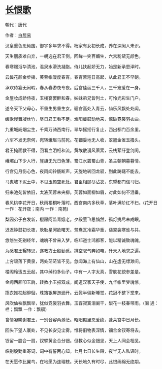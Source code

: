 # [长恨歌](http://so.gushiwen.org/view_21744.aspx)

朝代：唐代

作者：[白居易](http://so.gushiwen.org/author_665.aspx)


汉皇重色思倾国，御宇多年求不得。杨家有女初长成，养在深闺人未识。

天生丽质难自弃，一朝选在君王侧。回眸一笑百媚生，六宫粉黛无颜色。

春寒赐浴华清池，温泉水滑洗凝脂。侍儿扶起娇无力，始是新承恩泽时。

云鬓花颜金步摇，芙蓉帐暖度春宵。春宵苦短日高起，从此君王不早朝。

承欢侍宴无闲暇，春从春游夜专夜。后宫佳丽三千人，三千宠爱在一身。

金屋妆成娇侍夜，玉楼宴罢醉和春。姊妹弟兄皆列土，可怜光彩生门户。

遂令天下父母心，不重生男重生女。骊宫高处入青云，仙乐风飘处处闻。

缓歌慢舞凝丝竹，尽日君王看不足。渔阳鼙鼓动地来，惊破霓裳羽衣曲。

九重城阙烟尘生，千乘万骑西南行。翠华摇摇行复止，西出都门百余里。

六军不发无奈何，宛转蛾眉马前死。花钿委地无人收，翠翘金雀玉搔头。

君王掩面救不得，回看血泪相和流。黄埃散漫风萧索，云栈萦纡登剑阁。

峨嵋山下少人行，旌旗无光日色薄。蜀江水碧蜀山青，圣主朝朝暮暮情。

行宫见月伤心色，夜雨闻铃肠断声。天旋地转回龙驭，到此踌躇不能去。

马嵬坡下泥土中，不见玉颜空死处。君臣相顾尽沾衣，东望都门信马归。

归来池苑皆依旧，太液芙蓉未央柳。芙蓉如面柳如眉，对此如何不泪垂。

春风桃李花开日，秋雨梧桐叶落时。西宫南内多秋草，落叶满阶红不扫。(花开日 一作：花开夜；南内 一作：南苑)

梨园弟子白发新，椒房阿监青娥老。夕殿萤飞思悄然，孤灯挑尽未成眠。

迟迟钟鼓初长夜，耿耿星河欲曙天。鸳鸯瓦冷霜华重，翡翠衾寒谁与共。

悠悠生死别经年，魂魄不曾来入梦。临邛道士鸿都客，能以精诚致魂魄。

为感君王辗转思，遂教方士殷勤觅。排空驭气奔如电，升天入地求之遍。

上穷碧落下黄泉，两处茫茫皆不见。忽闻海上有仙山，山在虚无缥渺间。

楼阁玲珑五云起，其中绰约多仙子。中有一人字太真，雪肤花貌参差是。

金阙西厢叩玉扃，转教小玉报双成。闻道汉家天子使，九华帐里梦魂惊。

揽衣推枕起徘徊，珠箔银屏迤逦开。云鬓半偏新睡觉，花冠不整下堂来。

风吹仙袂飘飘举，犹似霓裳羽衣舞。玉容寂寞泪阑干，梨花一枝春带雨。(阑 通：栏；飘飘 一作：飘飖)

含情凝睇谢君王，一别音容两渺茫。昭阳殿里恩爱绝，蓬莱宫中日月长。

回头下望人寰处，不见长安见尘雾。惟将旧物表深情，钿合金钗寄将去。

钗留一股合一扇，钗擘黄金合分钿。但教心似金钿坚，天上人间会相见。

临别殷勤重寄词，词中有誓两心知。七月七日长生殿，夜半无人私语时。

在天愿作比翼鸟，在地愿为连理枝。天长地久有时尽，此恨绵绵无绝期。


